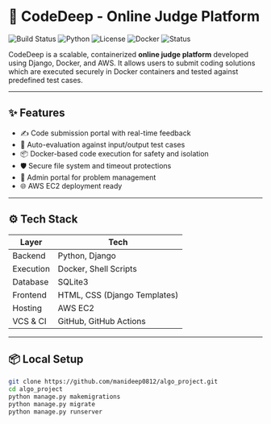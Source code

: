 # 🚀 CodeDeep - Online Judge Platform

![Build Status](https://img.shields.io/badge/build-passing-brightgreen)
![Python](https://img.shields.io/badge/Python-3.8%2B-blue)
![License](https://img.shields.io/badge/license-MIT-lightgrey)
![Docker](https://img.shields.io/badge/docker-enabled-blue)
![Status](https://img.shields.io/badge/status-active-success)

CodeDeep is a scalable, containerized **online judge platform** developed using Django, Docker, and AWS. It allows users to submit coding solutions which are executed securely in Docker containers and tested against predefined test cases.

---

## ✨ Features

- ✍️ Code submission portal with real-time feedback
- 🧪 Auto-evaluation against input/output test cases
- 📦 Docker-based code execution for safety and isolation
- 🛡 Secure file system and timeout protections
- 🧱 Admin portal for problem management
- 🌐 AWS EC2 deployment ready

---

## ⚙️ Tech Stack

| Layer       | Tech                      |
|-------------|---------------------------|
| Backend     | Python, Django            |
| Execution   | Docker, Shell Scripts     |
| Database    | SQLite3   |
| Frontend    | HTML, CSS (Django Templates) |
| Hosting     | AWS EC2                   |
| VCS & CI    | GitHub, GitHub Actions    |

---

## 📦 Local Setup

```bash
git clone https://github.com/manideep0812/algo_project.git
cd algo_project
python manage.py makemigrations
python manage.py migrate
python manage.py runserver
